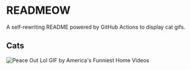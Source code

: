 # READMEOW

A self-rewriting README powered by GitHub Actions to display cat gifs.

## Cats

![Peace Out Lol GIF by America's Funniest Home Videos](https://media4.giphy.com/media/l4KibK3JwaVo0CjDO/200.gif?cid=9acd02dankj6uuyo8o16s7zhbi8l5hcbmv9adj900qawmmsh&ep=v1_gifs_search&rid=200.gif&ct=g)
